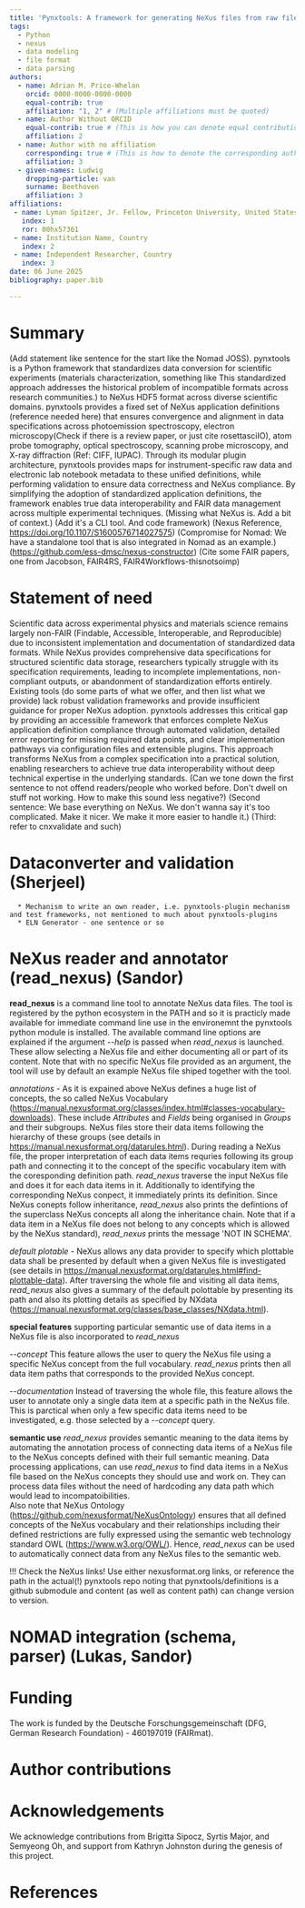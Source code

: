 ```yaml
---
title: 'Pynxtools: A framework for generating NeXus files from raw file formats.'
tags:
  - Python
  - nexus
  - data modeling
  - file format
  - data parsing
authors:
  - name: Adrian M. Price-Whelan
    orcid: 0000-0000-0000-0000
    equal-contrib: true
    affiliation: "1, 2" # (Multiple affiliations must be quoted)
  - name: Author Without ORCID
    equal-contrib: true # (This is how you can denote equal contributions between multiple authors)
    affiliation: 2
  - name: Author with no affiliation
    corresponding: true # (This is how to denote the corresponding author)
    affiliation: 3
  - given-names: Ludwig
    dropping-particle: van
    surname: Beethoven
    affiliation: 3
affiliations:
 - name: Lyman Spitzer, Jr. Fellow, Princeton University, United States
   index: 1
   ror: 00hx57361
 - name: Institution Name, Country
   index: 2
 - name: Independent Researcher, Country
   index: 3
date: 06 June 2025
bibliography: paper.bib

---
```


# Summary

(Add statement like sentence for the start like the Nomad JOSS). pynxtools is a Python framework that standardizes data conversion for scientific experiments (materials characterization, something like This standardized approach addresses the historical problem of incompatible formats across research communities.) to NeXus HDF5 format across diverse scientific domains. pynxtools provides a fixed set of NeXus application definitions (reference needed here) that ensures convergence and alignment in data specifications across photoemission spectroscopy, electron microscopy(Check if there is a review paper, or just cite rosettasciIO), atom probe tomography, optical spectroscopy, scanning probe microscopy, and X-ray diffraction (Ref: CIFF, IUPAC). Through its modular plugin architecture, pynxtools provides maps for instrument-specific raw data and electronic lab notebook metadata to these unified definitions, while performing validation to ensure data correctness and NeXus compliance. By simplifying the adoption of standardized application definitions, the framework enables true data interoperability and FAIR data management across multiple experimental techniques.
(Missing what NeXus is. Add a bit of context.)
(Add it's a CLI tool. And code framework)
(Nexus Reference, https://doi.org/10.1107/S1600576714027575)
(Compromise for Nomad: We have a standalone tool that is also integrated in Nomad as an example.)
(https://github.com/ess-dmsc/nexus-constructor)
(Cite some FAIR papers, one from Jacobson, FAIR4RS, FAIR4Workflows-thisnotsoimp)



# Statement of need

Scientific data across experimental physics and materials science remains largely non-FAIR (Findable, Accessible, Interoperable, and Reproducible) due to inconsistent implementation and documentation of standardized data formats. While NeXus provides comprehensive data specifications for structured scientific data storage, researchers typically struggle with its specification requirements, leading to incomplete implementations, non-compliant outputs, or abandonment of standardization efforts entirely. Existing tools (do some parts of what we offer, and then list what we provide) lack robust validation frameworks and provide insufficient guidance for proper NeXus adoption. pynxtools addresses this critical gap by providing an accessible framework that enforces complete NeXus application definition compliance through automated validation, detailed error reporting for missing required data points, and clear implementation pathways via configuration files and extensible plugins. This approach transforms NeXus from a complex specification into a practical solution, enabling researchers to achieve true data interoperability without deep technical expertise in the underlying standards.
(Can we tone down the first sentence to not offend readers/people who worked before. Don't dwell on stuff not working. How to make this sound less negative?)
(Second sentence: We base everything on NeXus. We don't wanna say it's too complicated. Make it nicer. We make it more easier to handle it.)
(Third: refer to cnxvalidate and such)

# Dataconverter and validation (Sherjeel)

      * Mechanism to write an own reader, i.e. pynxtools-plugin mechanism and test frameworks, not mentioned to much about pynxtools-plugins
      * ELN Generator - one sentence or so

# NeXus reader and annotator (read\_nexus) (Sandor)

__read_nexus__ is a command line tool to annotate NeXus data files. The tool is registered by the python ecosystem in the PATH and so it is practicly made available for immediate command line use in the environemnt the pynxtools python module is installed. The available command line options are explained if the argument _--help_ is passed when _read\_nexus_ is launched. These allow selecting a NeXus file and either documenting all or part of its content. Note that with no specific NeXus file provided as an argument, the tool will use by default an example NeXus file shiped together with the tool.  

_annotations -_ As it is expained above NeXus defines a huge list of concepts, the so called NeXus Vocabulary (https://manual.nexusformat.org/classes/index.html#classes-vocabulary-downloads). These include _Attributes_ and _Fields_ being organised in _Groups_ and their subgroups. NeXus files store their data items following the hierarchy of these groups (see details in https://manual.nexusformat.org/datarules.html). During reading a NeXus file, the proper interpretation of each data items requries following its group path and connecting it to the concept of the specific vocabulary item with the coresponding definition path. _read\_nexus_ traverse the input NeXus file and does it for each data items in it. Additionally to identifying the corresponding NeXus conpect, it immediately prints its definition. Since NeXus conepts follow inheritance, _read\_nexus_ also prints the defintions of the superclass NeXus concepts all along the inheritance chain. Note that if a data item in a NeXus file does not belong to any concepts which is allowed by the NeXus standard), _read\_nexus_ prints the message 'NOT IN SCHEMA'.  

_default plotable -_ NeXus allows any data provider to specify which plottable data shall be presented by default when a given NeXus file is investigated (see details in https://manual.nexusformat.org/datarules.html#find-plottable-data). After traversing the whole file and visiting all data items, _read\_nexus_ also gives a summary of the default polottable by presenting its path and also its plotting details as specified by NXdata (https://manual.nexusformat.org/classes/base_classes/NXdata.html).  

__special features__ supporting particular semantic use of data items in a NeXus file is also incorporated to _read\_nexus_  

_--concept_ This feature allows the user to query the NeXus file using a specific NeXus concept from the full vocabulary. _read\_nexus_ prints then all data item paths that corresponds to the provided NeXus concept.  

_--documentation_ Instead of traversing the whole file, this feature allows the user to annotate only a single data item at a specific path in the NeXus file. This is parctical when only a few specific data items need to be investigated, e.g. those selected by a _--concept_ query.   

__semantic use__ _read\_nexus_ provides semantic meaning to the data items by automating the annotation process of connecting data items of a NeXus file to the NeXus concepts defined with their full semantic meaning. Data processing applications, can use _read\_nexus_ to find data items in a NeXus file based on the NeXus concepts they should use and work on. They can process data files without the need of hardcoding any data path which would lead to incompatoibilities.  
Also note that NeXus Ontology (https://github.com/nexusformat/NeXusOntology) ensures that all defined concepts of the NeXus vocabulary and their relationships including their defined restrictions are fully expressed using the semantic web technology standard OWL (https://www.w3.org/OWL/). Hence, _read\_nexus_ can be used to automatically connect data from any NeXus files to the semantic web.

!!! Check the NeXus links! Use either nexusformat.org links, or reference the path in the actual(!) pynxtools repo noting that pynxtools/definitions is a github submodule and content (as well as content path) can change version to version.

# NOMAD integration (schema, parser) (Lukas, Sandor)


# Funding
The work is funded by the Deutsche Forschungsgemeinschaft (DFG, German Research Foundation) - 460197019 (FAIRmat).

# Author contributions

# Acknowledgements

We acknowledge contributions from Brigitta Sipocz, Syrtis Major, and Semyeong
Oh, and support from Kathryn Johnston during the genesis of this project.

# References
